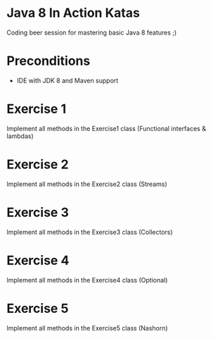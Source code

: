 Java 8 In Action Katas
===========

Coding beer session for mastering basic Java 8 features ;)

# Preconditions
- IDE with JDK 8 and Maven support


# Exercise 1
Implement all methods in the Exercise1 class (Functional interfaces & lambdas)

# Exercise 2
Implement all methods in the Exercise2 class (Streams)

# Exercise 3
Implement all methods in the Exercise3 class (Collectors)

# Exercise 4
Implement all methods in the Exercise4 class (Optional)

# Exercise 5
Implement all methods in the Exercise5 class (Nashorn)


